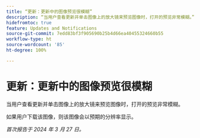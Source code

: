 ```yaml
---
title: “更新：更新中的图像预览很模糊”
description: “当用户查看更新并单击图像上的放大镜来预览图像时，打开的预览非常模糊。”
hidefromtoc: true
feature: Updates and Notifications
source-git-commit: 7edd83bf3f905690b25b4d66ea40455324660b55
workflow-type: ht
source-wordcount: '85'
ht-degree: 100%

---
```



# 更新：更新中的图像预览很模糊

当用户查看更新并单击图像上的放大镜来预览图像时，打开的预览非常模糊。

如果用户下载该图像，则该图像会以预期的分辨率显示。

_首次报告于 2024 年 3 月 27 日。_

